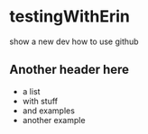 # testingWithErin
show a new dev how to use github

## Another header here
* a list
* with stuff
* and examples
* another example

